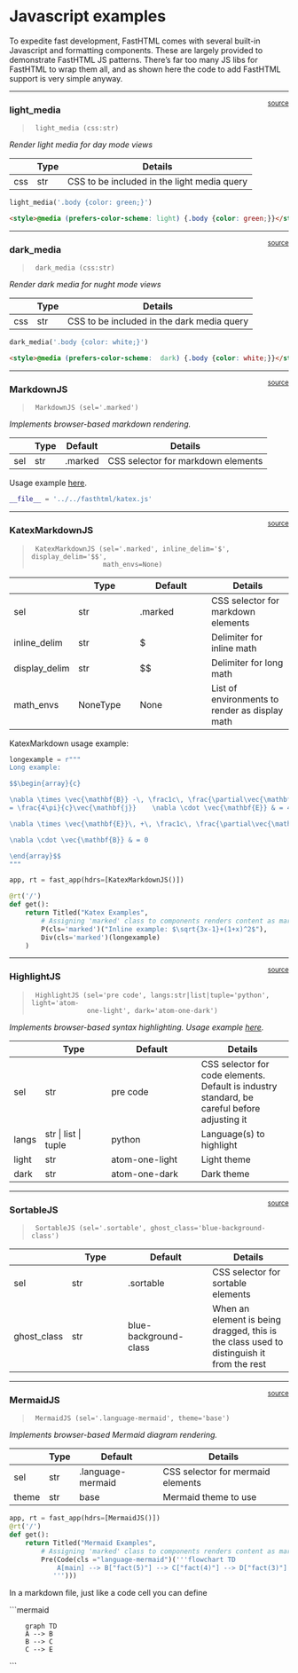 # Javascript examples


<!-- WARNING: THIS FILE WAS AUTOGENERATED! DO NOT EDIT! -->

To expedite fast development, FastHTML comes with several built-in
Javascript and formatting components. These are largely provided to
demonstrate FastHTML JS patterns. There’s far too many JS libs for
FastHTML to wrap them all, and as shown here the code to add FastHTML
support is very simple anyway.

------------------------------------------------------------------------

<a
href="https://github.com/AnswerDotAI/fasthtml/blob/main/fasthtml/js.py#L16"
target="_blank" style="float:right; font-size:smaller">source</a>

### light_media

>      light_media (css:str)

*Render light media for day mode views*

<table>
<thead>
<tr class="header">
<th></th>
<th><strong>Type</strong></th>
<th><strong>Details</strong></th>
</tr>
</thead>
<tbody>
<tr class="odd">
<td>css</td>
<td>str</td>
<td>CSS to be included in the light media query</td>
</tr>
</tbody>
</table>

``` python
light_media('.body {color: green;}')
```

``` html
<style>@media (prefers-color-scheme: light) {.body {color: green;}}</style>
```

------------------------------------------------------------------------

<a
href="https://github.com/AnswerDotAI/fasthtml/blob/main/fasthtml/js.py#L23"
target="_blank" style="float:right; font-size:smaller">source</a>

### dark_media

>      dark_media (css:str)

*Render dark media for nught mode views*

<table>
<thead>
<tr class="header">
<th></th>
<th><strong>Type</strong></th>
<th><strong>Details</strong></th>
</tr>
</thead>
<tbody>
<tr class="odd">
<td>css</td>
<td>str</td>
<td>CSS to be included in the dark media query</td>
</tr>
</tbody>
</table>

``` python
dark_media('.body {color: white;}')
```

``` html
<style>@media (prefers-color-scheme:  dark) {.body {color: white;}}</style>
```

------------------------------------------------------------------------

<a
href="https://github.com/AnswerDotAI/fasthtml/blob/main/fasthtml/js.py#L35"
target="_blank" style="float:right; font-size:smaller">source</a>

### MarkdownJS

>      MarkdownJS (sel='.marked')

*Implements browser-based markdown rendering.*

<table>
<thead>
<tr class="header">
<th></th>
<th><strong>Type</strong></th>
<th><strong>Default</strong></th>
<th><strong>Details</strong></th>
</tr>
</thead>
<tbody>
<tr class="odd">
<td>sel</td>
<td>str</td>
<td>.marked</td>
<td>CSS selector for markdown elements</td>
</tr>
</tbody>
</table>

Usage example
[here](../tutorials/quickstart_for_web_devs.html#rendering-markdown).

``` python
__file__ = '../../fasthtml/katex.js'
```

------------------------------------------------------------------------

<a
href="https://github.com/AnswerDotAI/fasthtml/blob/main/fasthtml/js.py#L43"
target="_blank" style="float:right; font-size:smaller">source</a>

### KatexMarkdownJS

>      KatexMarkdownJS (sel='.marked', inline_delim='$', display_delim='$$',
>                       math_envs=None)

<table>
<colgroup>
<col style="width: 6%" />
<col style="width: 25%" />
<col style="width: 34%" />
<col style="width: 34%" />
</colgroup>
<thead>
<tr class="header">
<th></th>
<th><strong>Type</strong></th>
<th><strong>Default</strong></th>
<th><strong>Details</strong></th>
</tr>
</thead>
<tbody>
<tr class="odd">
<td>sel</td>
<td>str</td>
<td>.marked</td>
<td>CSS selector for markdown elements</td>
</tr>
<tr class="even">
<td>inline_delim</td>
<td>str</td>
<td>$</td>
<td>Delimiter for inline math</td>
</tr>
<tr class="odd">
<td>display_delim</td>
<td>str</td>
<td>$$</td>
<td>Delimiter for long math</td>
</tr>
<tr class="even">
<td>math_envs</td>
<td>NoneType</td>
<td>None</td>
<td>List of environments to render as display math</td>
</tr>
</tbody>
</table>

KatexMarkdown usage example:

``` python
longexample = r"""
Long example:

$$\begin{array}{c}

\nabla \times \vec{\mathbf{B}} -\, \frac1c\, \frac{\partial\vec{\mathbf{E}}}{\partial t} &
= \frac{4\pi}{c}\vec{\mathbf{j}}    \nabla \cdot \vec{\mathbf{E}} & = 4 \pi \rho \\

\nabla \times \vec{\mathbf{E}}\, +\, \frac1c\, \frac{\partial\vec{\mathbf{B}}}{\partial t} & = \vec{\mathbf{0}} \\

\nabla \cdot \vec{\mathbf{B}} & = 0

\end{array}$$
"""

app, rt = fast_app(hdrs=[KatexMarkdownJS()])

@rt('/')
def get():
    return Titled("Katex Examples", 
        # Assigning 'marked' class to components renders content as markdown
        P(cls='marked')("Inline example: $\sqrt{3x-1}+(1+x)^2$"),
        Div(cls='marked')(longexample)
    )
```

------------------------------------------------------------------------

<a
href="https://github.com/AnswerDotAI/fasthtml/blob/main/fasthtml/js.py#L58"
target="_blank" style="float:right; font-size:smaller">source</a>

### HighlightJS

>      HighlightJS (sel='pre code', langs:str|list|tuple='python', light='atom-
>                   one-light', dark='atom-one-dark')

*Implements browser-based syntax highlighting. Usage example
[here](../tutorials/quickstart_for_web_devs.html#code-highlighting).*

<table>
<colgroup>
<col style="width: 6%" />
<col style="width: 25%" />
<col style="width: 34%" />
<col style="width: 34%" />
</colgroup>
<thead>
<tr class="header">
<th></th>
<th><strong>Type</strong></th>
<th><strong>Default</strong></th>
<th><strong>Details</strong></th>
</tr>
</thead>
<tbody>
<tr class="odd">
<td>sel</td>
<td>str</td>
<td>pre code</td>
<td>CSS selector for code elements. Default is industry standard, be
careful before adjusting it</td>
</tr>
<tr class="even">
<td>langs</td>
<td>str | list | tuple</td>
<td>python</td>
<td>Language(s) to highlight</td>
</tr>
<tr class="odd">
<td>light</td>
<td>str</td>
<td>atom-one-light</td>
<td>Light theme</td>
</tr>
<tr class="even">
<td>dark</td>
<td>str</td>
<td>atom-one-dark</td>
<td>Dark theme</td>
</tr>
</tbody>
</table>

------------------------------------------------------------------------

<a
href="https://github.com/AnswerDotAI/fasthtml/blob/main/fasthtml/js.py#L82"
target="_blank" style="float:right; font-size:smaller">source</a>

### SortableJS

>      SortableJS (sel='.sortable', ghost_class='blue-background-class')

<table>
<colgroup>
<col style="width: 6%" />
<col style="width: 25%" />
<col style="width: 34%" />
<col style="width: 34%" />
</colgroup>
<thead>
<tr class="header">
<th></th>
<th><strong>Type</strong></th>
<th><strong>Default</strong></th>
<th><strong>Details</strong></th>
</tr>
</thead>
<tbody>
<tr class="odd">
<td>sel</td>
<td>str</td>
<td>.sortable</td>
<td>CSS selector for sortable elements</td>
</tr>
<tr class="even">
<td>ghost_class</td>
<td>str</td>
<td>blue-background-class</td>
<td>When an element is being dragged, this is the class used to
distinguish it from the rest</td>
</tr>
</tbody>
</table>

------------------------------------------------------------------------

<a
href="https://github.com/AnswerDotAI/fasthtml/blob/main/fasthtml/js.py#L93"
target="_blank" style="float:right; font-size:smaller">source</a>

### MermaidJS

>      MermaidJS (sel='.language-mermaid', theme='base')

*Implements browser-based Mermaid diagram rendering.*

<table>
<thead>
<tr class="header">
<th></th>
<th><strong>Type</strong></th>
<th><strong>Default</strong></th>
<th><strong>Details</strong></th>
</tr>
</thead>
<tbody>
<tr class="odd">
<td>sel</td>
<td>str</td>
<td>.language-mermaid</td>
<td>CSS selector for mermaid elements</td>
</tr>
<tr class="even">
<td>theme</td>
<td>str</td>
<td>base</td>
<td>Mermaid theme to use</td>
</tr>
</tbody>
</table>

``` python
app, rt = fast_app(hdrs=[MermaidJS()])
@rt('/')
def get():
    return Titled("Mermaid Examples", 
        # Assigning 'marked' class to components renders content as markdown
        Pre(Code(cls ="language-mermaid")('''flowchart TD
            A[main] --> B["fact(5)"] --> C["fact(4)"] --> D["fact(3)"] --> E["fact(2)"] --> F["fact(1)"] --> G["fact(0)"]
           ''')))
```

In a markdown file, just like a code cell you can define

\`\`\`mermaid

        graph TD
        A --> B 
        B --> C 
        C --> E

\`\`\`
